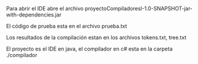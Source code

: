 Para abrir el IDE abre el archivo
proyectoCompiladoresI-1.0-SNAPSHOT-jar-with-dependencies.jar

El código de prueba esta en el archivo prueba.txt

Los resultados de la compilación estan en los archivos
tokens.txt, tree.txt

El proyecto es el IDE en java, el compilador en c# esta en la carpeta 
./compilador